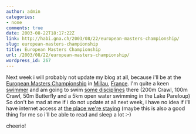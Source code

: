 ```yaml
---
author: admin
categories:
- none
comments: true
date: 2003-08-22T18:17:22Z
link: http://habi.gna.ch/2003/08/22/european-masters-championship/
slug: european-masters-championship
title: European Masters Championship
url: /2003/08/22/european-masters-championship/
wordpress_id: 267
---
```


Next week i will probably not update my blog at all, because i'll be at the [European Masters Championship](http://www.ffnatation.org/events/mtr_millau_2003/index.html) in [Millau](http://www.wunderground.com/global/stations/07558.html), [France](http://www.ffnatation.org/events/mtr_millau_2003/millau.php?idlng=gbr&idrub=mil).
I'm quite a keen [swimmer](http://www.skbe.ch/) and am going to swim [some disciplines](http://www.ffnatation.org/events/mtr_millau_2003/millau.php?idlng=gbr&idrub=prg&idact=nat) there (200m Crawl, 100m Crawl, 50m Butterfly and a 5km open water swimming in the Lake Pareloup)
So don't be mad at me if i do not update at all next week, i have no idea if i'll have internet access at [the place we're staying](http://www.planete-capvert.com/english/planete/index.htm) (maybe this is also a good thing for me so i'll be able to read and sleep a lot :-)

cheerio!
